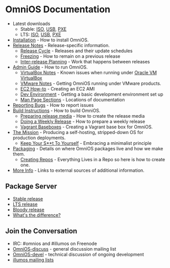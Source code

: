 OmniOS Documentation
====================

* Latest downloads
  * Stable: [ISO](http://omnios.omniti.com/media/OmniOS_Text_Stable_latest.iso), [USB](http://omnios.omniti.com/media/OmniOS_Text_Stable_latest.usb-dd), [PXE](http://omnios.omniti.com/media/OmniOS_Kayak_Stable_latest.zfs.bz2)
  * LTS: [ISO](http://omnios.omniti.com/media/OmniOS_Text_LTS_latest.iso), [USB](http://omnios.omniti.com/media/OmniOS_Text_LTS_latest.usb-dd), [PXE](http://omnios.omniti.com/media/OmniOS_Kayak_LTS_latest.zfs.bz2)
* [Installation](Installation) - How to install OmniOS.
* [Release Notes](ReleaseNotes) - Release-specific information.
  * [Release Cycle](ReleaseCycle) - Releases and their update schedules
  * [Freezing](GeneralAdministration#StayingOnARelease) - How to remain on a previous release
  * [Inter-release Planning](Intervals) - Work that happens between releases
* [Admin Guide](GeneralAdministration) - How to run OmniOS.
  * [VirtualBox Notes](VirtualBoxNotes) - Known issues when running under [Oracle VM VirtualBox](https://www.virtualbox.org/)
  * [VMware Notes](VMwareNotes) - Getting OmniOS running under VMware products.
  * [EC2 How-to](Ec2Ami) - Creating an EC2 AMI
  * [Dev Environment](DevEnv) - Getting a basic development environment set up
  * [Man Page Sections](ManSections) - Locations of documentation
* [Reporting Bugs](BugReports) - How to report issues
* [Build Instructions](BuildInstructions) - How to build OmniOS.
  * [Preparing release media](ReleaseMedia) - How to create the release media
  * [Doing a Weekly Release](WeeklyReleaseHowto) - How to prepare a weekly release
  * [Vagrant Baseboxes](VagrantBaseboxes) - Creating a Vagrant base box for OmniOS.
* [The Mission](OmniOSJeOS) - Producing a self-hosting, stripped-down OS for production deployments.
  * [Keep Your S**t To Yourself](KYSTY) - Embracing a minimalist principle
* [Packaging](Packaging) - Details on where OmniOS packages live and how we make them.
  * [Creating Repos](CreatingRepos) - Everything Lives in a Repo so here is how to create one.
* [More Info](MoreInfo) - Links to external sources of additional information.

Package Server
--------------

* [Stable release](http://pkg.omniti.com/omnios/r151022/)
* [LTS release](http://pkg.omniti.com/omnios/r151022/)
* [Bloody release](http://pkg.omniti.com/omnios/bloody/)
* [What's the difference?](StableVsBloody)

Join the Conversation
---------------------

* IRC: #omnios and #illumos on Freenode
* [OmniOS-discuss](http://lists.omniti.com/mailman/listinfo/omnios-discuss) - general discussion mailing list
* [OmniOS-devel](http://lists.omniti.com/mailman/listinfo/omnios-devel) - technical discussion of ongoing development
* [illumos mailing lists](http://wiki.illumos.org/display/illumos/illumos+Mailing+Lists)
